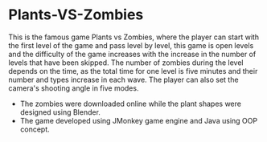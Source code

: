 # Plants-VS-Zombies
This is the famous game Plants vs Zombies, where the player can start with the first level of the game and pass level by level, this game is open levels and 
the difficulty of the game increases with the increase in the number of levels that have been skipped.
The number of zombies during the level depends on the time, as the total time for one level is five minutes and their number and types increase in each wave.
The player can also set the camera's shooting angle in five modes.
- The zombies were downloaded online while the plant shapes were designed using Blender.
- The game developed using JMonkey game engine and Java using OOP concept.
